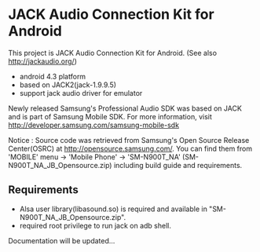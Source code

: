 JACK Audio Connection Kit for Android
====
This project is JACK Audio Connection Kit for Android. (See also http://jackaudio.org/)
 - android 4.3 platform
 - based on JACK2(jack-1.9.9.5)
 - support jack audio driver for emulator

Newly released Samsung's Professional Audio SDK was based on JACK and is part of Samsung Mobile SDK.
For more information, visit http://developer.samsung.com/samsung-mobile-sdk

Notice :
Source code was retrieved from Samsung's Open Source Release Center(OSRC) at http://opensource.samsung.com/.
You can find them from 'MOBILE' menu -> 'Mobile Phone' -> 'SM-N900T\_NA' (SM-N900T\_NA\_JB\_Opensource.zip) including build guide and requirements.

Requirements
----
 - Alsa user library(libasound.so) is required and available in "SM-N900T\_NA\_JB\_Opensource.zip".
 - required root privilege to run jack on adb shell.

Documentation will be updated...
